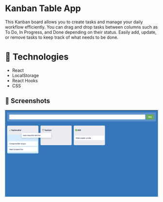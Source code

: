 # Kanban Table App

This Kanban board allows you to create tasks and manage your daily workflow efficiently.
You can drag and drop tasks between columns such as To Do, In Progress, and Done depending on their status.
Easily add, update, or remove tasks to keep track of what needs to be done.

# 🔧 Technologies

- React
- LocalStorage
- React Hooks
- CSS

## 📸 Screenshots

![App Screenshot](/images/readme_kanban.png)
